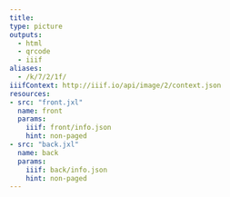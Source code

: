 ```yaml
---
title:
type: picture
outputs:
  - html
  - qrcode
  - iiif
aliases:
  - /k/7/2/1f/
iiifContext: http://iiif.io/api/image/2/context.json
resources:
- src: "front.jxl"
  name: front
  params:
    iiif: front/info.json
    hint: non-paged
- src: "back.jxl"
  name: back
  params:
    iiif: back/info.json
    hint: non-paged
---
```

